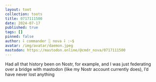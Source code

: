 ```yaml
---
layout: toot
collection: toots
title: 0717111500
date: 2024-07-17
published: true
tags: []
pinned: false
author: ⸸ commander ░ nova ⸸ :~$
avatar: /img/avatar/daemon.jpeg
mastodon: https://mastodon.online/@cmdr_nova/0717111500
---
```


Had all that history been on Nostr, for example, and I was just federating over a bridge with mastodon (like my Nostr account currently does), I’d have never lost anything
